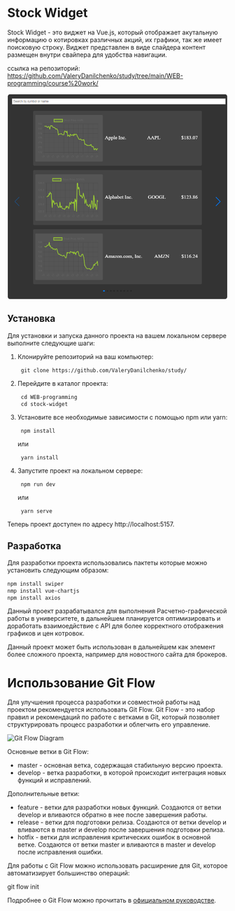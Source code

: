 # Stock Widget

Stock Widget - это виджет на Vue.js, который отображает акутальную информацию о котировках различных акций, их графики, так же имеет поисковую строку. Виджет представлен в виде слайдера  контент размещен внутри свайпера для удобства навигации.

ссылка на репозиторий: https://github.com/ValeryDanilchenko/study/tree/main/WEB-programming/course%20work/

![Stock Quotes Widget Screenshot](/WEB-programming/course%20work/stock-widget/public/images-cloud/report/widget.png)

## Установка

Для установки и запуска данного проекта на вашем локальном сервере выполните следующие шаги:

1. Клонируйте репозиторий на ваш компьютер:

        git clone https://github.com/ValeryDanilchenko/study/


2. Перейдите в каталог проекта:

        сd WEB-programming
        cd stock-widget

3. Установите все необходимые зависимости с помощью npm или yarn:

        npm install
    или

        yarn install


4. Запустите проект на локальном сервере:

        npm run dev

    или

        yarn serve


Теперь проект доступен по адресу http://localhost:5157.


## Разработка 
Для разработки проекта использовались пактеты которые можно установить следующим образом:

    npm install swiper
    nmp install vue-chartjs
    npm install axios


Данный проект разрабатывался для выполнения Расчетно-графической работы в университете, в дальнейшем планируется оптимизировать и доработать взаимоедйствие с API для более корректного отображения графиков и цен котровок. 


Данный проект может быть использован в дальнейшем как элемент более сложного проекта, например для новостного сайта для брокеров.


# Использование Git Flow

Для улучшения процесса разработки и совместной работы над проектом рекомендуется использовать Git Flow. Git Flow - это набор правил и рекомендаций по работе с ветками в Git, который позволяет структурировать процесс разработки и облегчить его управление.

![Git Flow Diagram](https://nvie.com/img/git-model@2x.png)

Основные ветки в Git Flow:

- master - основная ветка, содержащая стабильную версию проекта.
- develop - ветка разработки, в которой происходит интеграция новых функций и исправлений.

Дополнительные ветки:

- feature - ветки для разработки новых функций. Создаются от ветки develop и вливаются обратно в нее после завершения работы.
- release - ветки для подготовки релиза. Создаются от ветки develop и вливаются в master и develop после завершения подготовки релиза.
- hotfix - ветки для исправления критических ошибок в основной ветке. Создаются от ветки master и вливаются в master и develop после исправления ошибки.

Для работы с Git Flow можно использовать расширение для Git, которое автоматизирует большинство операций:

git flow init


Подробнее о Git Flow можно прочитать в [официальном руководстве](https://nvie.com/posts/a-successful-git-branching-model/).